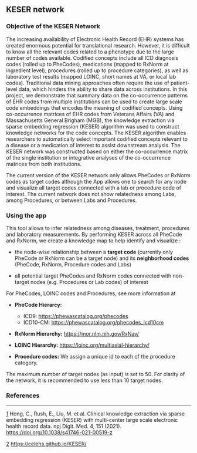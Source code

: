 ## KESER network

### Objective of the KESER Network

The increasing availability of Electronic Health Record (EHR) systems has created enormous potential for translational research. However, it is difficult to know all the relevant codes related to a phenotype due to the large number of codes available. Codified concepts include all ICD diagnosis codes (rolled up to PheCodes), medications (mapped to RxNorm at ingredient level), procedures (rolled up to procedure categories), as well as laboratory test results (mapped LOINC, short names at VA, or local lab codes). Traditional data mining approaches often require the use of patient-level data, which hinders the ability to share data across institutions. In this project, we demonstrate that summary data on the co-occurrence patterns of EHR codes from multiple institutions can be used to create large scale code embeddings that encodes the meaning of codified concepts. Using co-occurrence matrices of EHR codes from Veterans Affairs (VA) and Massachusetts General Brigham (MGB), the knowledge extraction via sparse embedding regression (KESER) algorithm was used to construct knowledge networks for the code concepts. The KESER algorithm enables researchers to automatically select important codified concepts relevant to a disease or a medication of interest to assist downstream analysis. The KESER network was constructed based on either the co-occurrence matrix of the single institution or integrative analyses of the co-occurrence matrices from both institutions. 

The current version of the KESER network only allows PheCodes or RxNorm codes as target codes although the App allows one to search for any node and visualize all target codes connected with a lab or procedure code of interest. The current network does not show relatedness among Labs, among Procedures, or between Labs and Procedures. 
 


### Using the app

This tool allows to infer relatedness among diseases, treatment, procedures and laboratory measurements. By performing KESER across all PheCode and RxNorm, we create a knowledge map to help identify and visualize :

- the node-wise relationship between a **target code** (currently only PheCode or RxNorm can be a target node) and its **neighborhood codes** (PheCode, RxNorm, Procedure codes and Labs)

- all potential target PheCodes and RxNorm codes connected with non-target nodes (e.g. Procedures or Lab codes) of interest

For PheCodes, LOINC codes and Procedures, see more information at 

- **PheCode Hierarcy:** 
  * ICD9: https://phewascatalog.org/phecodes
  * ICD10-CM: https://phewascatalog.org/phecodes_icd10cm
  


- **RxNorm Hierarchy:** https://mor.nlm.nih.gov/RxNav/

- **LOINC Hierarchy:** https://loinc.org/multiaxial-hierarchy/

- **Procedure codes:** We assign a unique id to each of the procedure category.

The maximum number of target nodes (as input) is set to 50. For clarity of the network, it is recommended to use less than 10 target nodes.


### References

<hr>

[1]: https://doi.org/10.1038/s41746-021-00519-z

[2]: https://celehs.github.io/KESER/

[1] Hong, C., Rush, E., Liu, M. et al. Clinical knowledge extraction via
    sparse embedding regression (KESER) with multi-center large scale
    electronic health record data. npj Digit. Med. 4, 151 (2021).
    <https://doi.org/10.1038/s41746-021-00519-z>

[2] https://celehs.github.io/KESER/



